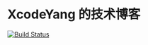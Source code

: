 # XcodeYang 的技术博客

[![Build Status](https://travis-ci.org/zhipingyang/zhipingyang.github.com.svg?branch=blog)](https://travis-ci.org/zhipingyang/zhipingyang.github.com)

